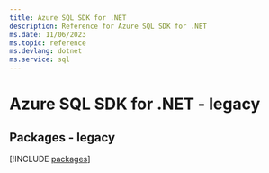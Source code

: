 ```yaml
---
title: Azure SQL SDK for .NET
description: Reference for Azure SQL SDK for .NET
ms.date: 11/06/2023
ms.topic: reference
ms.devlang: dotnet
ms.service: sql
---
```

# Azure SQL SDK for .NET - legacy
## Packages - legacy
[!INCLUDE [packages](sql-index.md)]